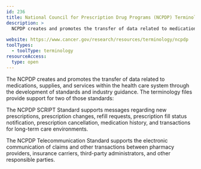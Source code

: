 ```yaml
---
id: 236
title: National Council for Prescription Drug Programs (NCPDP) Terminology
description: >
  NCPDP creates and promotes the transfer of data related to medications, supplies, and services within the health care system through the development of standards and industry guidance. The terminology files provide support the NCPDP SCRIPT Standard and the NCPDP Telecommunication Standard.
  
website: https://www.cancer.gov/research/resources/terminology/ncpdp
toolTypes:
  - toolType: terminology
resourceAccess:
  type: open
---
```

The NCPDP creates and promotes the transfer of data related to medications, supplies, and services within the health care system through the development of standards and industry guidance. The terminology files provide support for two of those standards:

The NCPDP SCRIPT Standard supports messages regarding new prescriptions, prescription changes, refill requests, prescription fill status notification, prescription cancellation, medication history, and transactions for long-term care environments.

The NCPDP Telecommunication Standard supports the electronic communication of claims and other transactions between pharmacy providers, insurance carriers, third-party administrators, and other responsible parties.